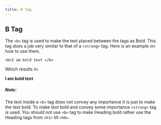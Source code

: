 ```yaml
---
title: B Tag
---
```

## B Tag

The `<b>` tag is used to make the text placed between the tags as Bold. This tag does a job very similar to that of a `<strong>` tag.
Here is an example on how to use them.

`<b>I am bold text </b>`

Which results in:

<b>I am bold text</b>

##### Note:
The text inside a `<b>` tag does not convey any importance it is just to make the text bold.
To make text bold and convey some importance `<strong>` tag is used.
You should not use `<b>` tag to make Heading bold rather use the Heading tags from `<h1>` till `<h6>`.
